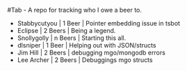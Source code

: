 #Tab - A repo for tracking who I owe a beer to.

- Stabbycutyou | 1 Beer | Pointer embedding issue in tsbot
- Eclipse | 2 Beers | Being a legend.
- Snollygolly | n Beers | Starting this all.
- dlsniper | 1 Beer | Helping out with JSON/structs
- Jim Hill | 2 Beers | debugging mgo/mongodb errors
- Lee Archer | 2 Beers | Debuggings mgo structs
